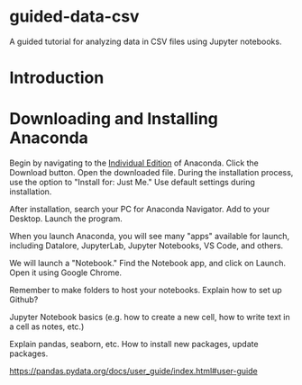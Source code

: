 # guided-data-csv
A guided tutorial for analyzing data in CSV files using Jupyter notebooks.

# Introduction

# Downloading and Installing Anaconda
Begin by navigating to the [Individual Edition](https://www.anaconda.com/products/individual) of Anaconda. Click the Download button. Open the downloaded file. During the installation process, use the option to "Install for: Just Me." Use default settings during installation.

After installation, search your PC for Anaconda Navigator. Add to your Desktop. Launch the program.

When you launch Anaconda, you will see many "apps" available for launch, including Datalore, JupyterLab, Jupyter Notebooks, VS Code, and others.

We will launch a "Notebook." Find the Notebook app, and click on Launch. Open it using Google Chrome.




Remember to make folders to host your notebooks. Explain how to set up Github?


Jupyter Notebook basics (e.g. how to create a new cell, how to write text in a cell as notes, etc.)

Explain pandas, seaborn, etc. How to install new packages, update packages.

https://pandas.pydata.org/docs/user_guide/index.html#user-guide
